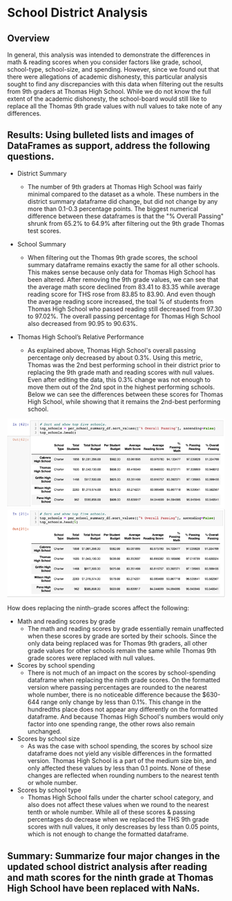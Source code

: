 # School District Analysis

## Overview
In general, this analysis was intended to demonstrate the differences in math & reading scores when you consider factors like grade, school, school-type, school-size, and spending. However, since we found out that there were allegations of academic dishonesty, this particular analysis sought to find any discrepancies with this data when filtering out the results from 9th graders at Thomas High School. While we do not know the full extent of the academic dishonesty, the school-board would still like to replace all the Thomas 9th grade values with null values to take note of any differences. 
  
## Results: Using bulleted lists and images of DataFrames as support, address the following questions.

- District Summary 
  - The number of 9th graders at Thomas High School was fairly minimal compared to the dataset as a whole. These numbers in the district summary dataframe did change, but did not change by any more than 0.1-0.3 percentage points. The biggest numerical difference between these dataframes is that the "% Overall Passing" shrunk from 65.2% to 64.9% after filtering out the 9th grade Thomas test scores.

- School Summary 
  - When filtering out the Thomas 9th grade scores, the school summary dataframe remains exactly the same for all other schools. This makes sense because only data for Thomas High School has been altered. After removing the 9th grade values, we can see that the average math score declined from 83.41 to 83.35 while average reading score for THS rose from 83.85 to 83.90. And even though the average reading score increased, the toal % of students from Thomas High School who passed reading still decreased from 97.30 to 97.02%. The overall passing percentage for Thomas High School also decreased from 90.95 to 90.63%. 


- Thomas High School’s Relative Performance
  - As explained above, Thomas High School's overall passing percentage only decreased by about 0.3%. Using this metric, Thomas was the 2nd best performing school in their district prior to replacing the 9th grade math and reading scores with null values. Even after editing the data, this 0.3% change was not enough to move them out of the 2nd spot in the highest performing schools. Below we can see the differences between these scores for Thomas High School, while showing that it remains the 2nd-best performing school.

![Resources/top5schools](Resources/top5schools.png)  ![Resources/topschoolschallenge](Resources/topschoolschallenge.png)

How does replacing the ninth-grade scores affect the following:
  - Math and reading scores by grade
    - The math and reading scores by grade essentially remain unaffected when these scores by grade are sorted by their schools. Since the only data being replaced was for Thomas 9th graders, all other grade values for other schools remain the same while Thomas 9th grade scores were replaced with null values. 
  - Scores by school spending
    - There is not much of an impact on the scores by school-spending dataframe when replacing the ninth grade scores. On the formatted version where passing percentages are rounded to the nearest whole number, there is no noticeable difference because the $630-644 range only change by less than 0.1%. This change in the hundredths place does not appear any differently on the formatted dataframe. And because Thomas High School's numbers would only factor into one spending range, the other rows also remain unchanged.
  - Scores by school size
    - As was the case with school spending, the scores by school size dataframe does not yield any visible differences in the formatted version. Thomas High School is a part of the medium size bin, and only affected these values by less than 0.1 points. None of these changes are reflected when rounding numbers to the nearest tenth or whole number. 
  - Scores by school type
    - Thomas High School falls under the charter school category, and also does not affect these values when we round to the nearest tenth or whole number. While all of these scores & passing percentages do decrease when we replaced the THS 9th grade scores with null values, it only descreases by less than 0.05 points, which is not enough to change the formatted dataframe. 

## Summary: Summarize four major changes in the updated school district analysis after reading and math scores for the ninth grade at Thomas High School have been replaced with NaNs.
